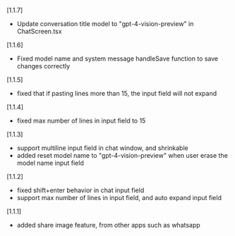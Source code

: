 [1.1.7]

- Update conversation title model to "gpt-4-vision-preview" in ChatScreen.tsx

[1.1.6]

- Fixed model name and system message handleSave function to save changes correctly

[1.1.5]

- fixed that if pasting lines more than 15, the input field will not expand

[1.1.4]

- fixed max number of lines in input field to 15

[1.1.3]

- support multiline input field in chat window, and shrinkable
- added reset model name to "gpt-4-vision-preview" when user erase the model name input field

[1.1.2]

- fixed shift+enter behavior in chat input field
- support max number of lines in input field, and auto expand input field

[1.1.1]

- added share image feature, from other apps such as whatsapp
